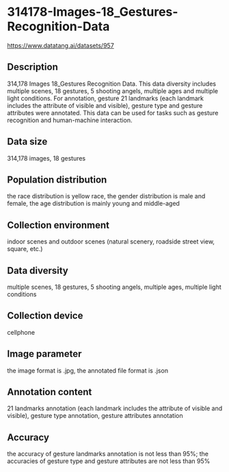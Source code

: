 # 314178-Images-18_Gestures-Recognition-Data
https://www.datatang.ai/datasets/957

## Description
314,178 Images 18_Gestures Recognition Data. This data diversity includes multiple scenes, 18 gestures, 5 shooting angels, multiple ages and multiple light conditions. For annotation, gesture 21 landmarks (each landmark includes the attribute of visible and visible), gesture type and gesture attributes were annotated. This data can be used for tasks such as gesture recognition and human-machine interaction.

## Data size
314,178 images, 18 gestures

## Population distribution
the race distribution is yellow race, the gender distribution is male and female, the age distribution is mainly young and middle-aged

## Collection environment
indoor scenes and outdoor scenes (natural scenery, roadside street view, square, etc.)

## Data diversity
multiple scenes, 18 gestures, 5 shooting angels, multiple ages, multiple light conditions

## Collection device
cellphone

## Image parameter
the image format is .jpg, the annotated file format is .json

## Annotation content
21 landmarks annotation (each landmark includes the attribute of visible and visible), gesture type annotation, gesture attributes annotation

## Accuracy
the accuracy of gesture landmarks annotation is not less than 95%; the accuracies of gesture type and gesture attributes are not less than 95%
